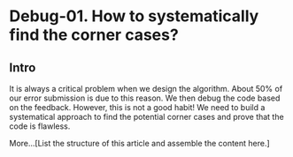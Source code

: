 # Debug-01. How to systematically find the corner cases? 
## Intro

It is always a critical problem when we design the algorithm. About 50% of our error submission is due to this reason. We then debug the code based on the feedback. However, this is not a good habit! We need to build a systematical approach to find the potential corner cases and prove that the code is flawless.

More...[List the structure of this article and assemble the content here.]